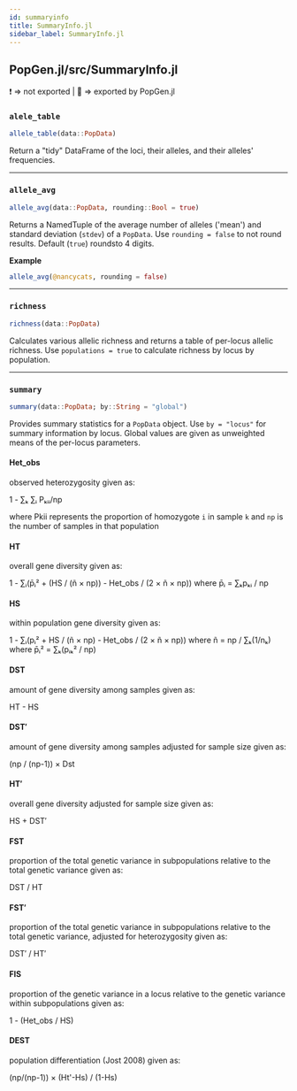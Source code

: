 ```yaml
---
id: summaryinfo
title: SummaryInfo.jl
sidebar_label: SummaryInfo.jl
---
```

## PopGen.jl/src/SummaryInfo.jl
❗ => not exported | 
🔵 => exported by PopGen.jl

### `alele_table`
```julia
allele_table(data::PopData)
```
Return a "tidy" DataFrame of the loci, their alleles, and their alleles' frequencies.

----

### `allele_avg`
```julia
allele_avg(data::PopData, rounding::Bool = true)
```
Returns a NamedTuple of the average number of alleles ('mean') and standard deviation (`stdev`) of a `PopData`. Use `rounding = false` to not round results. Default (`true`) roundsto 4 digits.

**Example**
```julia
allele_avg(@nancycats, rounding = false)
```

----

### `richness`
```julia
richness(data::PopData)
```
Calculates various allelic richness and returns a table of per-locus allelic richness. Use `populations = true` to calculate richness by locus by population.

----

### `summary`
```julia
summary(data::PopData; by::String = "global")
```
Provides summary statistics for a `PopData` object. Use `by = "locus"` for
summary information by locus. Global values are given as unweighted means of 
the per-locus parameters.
#### Het_obs
observed heterozygosity given as:

1 - ∑ₖ ∑ᵢ Pₖᵢᵢ/np

where Pkii represents the proportion of homozygote `i` in sample `k` and `np` 
is the number of samples in that population
#### HT 
overall gene diversity given as:

1 - ∑ᵢ(p̄ᵢ² + (HS / (ñ × np)) - Het_obs / (2 × ñ × np))
where p̄ᵢ = ∑ₖpₖᵢ / np
#### HS        
within population gene diversity given as:

1 - ∑ᵢ(pᵢ² + HS / (ñ × np) - Het_obs / (2 × ñ × np))
where ñ = np / ∑ₖ(1/nₖ)
where p̄ᵢ² = ∑ₖ(pᵢₖ² / np)
#### DST       
amount of gene diversity among samples given as:

HT - HS
#### DST′      
amount of gene diversity among samples adjusted for sample size given as:

(np / (np-1)) × Dst
#### HT′       
overall gene diversity adjusted for sample size given as:

HS + DST′
#### FST       
proportion of the total genetic variance in subpopulations relative to the total genetic variance  given as:

DST / HT
#### FST′      
proportion of the total genetic variance in subpopulations relative to the total genetic variance, adjusted for 
heterozygosity given as:

DST′ / HT′
#### FIS       
proportion of the genetic variance in a locus relative to the genetic variance within subpopulations given as:

1 - (Het_obs / HS)
#### DEST      
population differentiation (Jost 2008) given as:

(np/(np-1)) × (Ht'-Hs) / (1-Hs)
